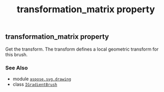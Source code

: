 ﻿---
title: transformation_matrix property
second_title: Aspose.SVG for Python via .NET API References
description: 
type: docs
weight: 70
url: /python-net/aspose.svg.drawing/igradientbrush/transformation_matrix/
is_root: false
---

## transformation_matrix property


Get the transform. The transform defines a local geometric transform for this brush.

### See Also
* module [`aspose.svg.drawing`](../../)
* class [`IGradientBrush`](/svg/python-net/aspose.svg.drawing/igradientbrush)
